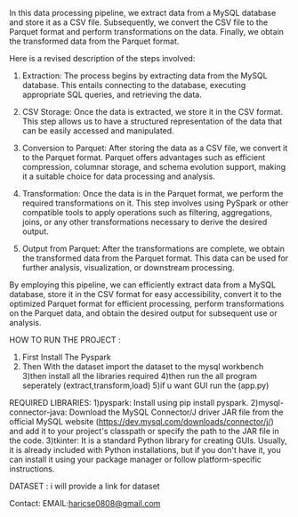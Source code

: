 In this data processing pipeline, we extract data from a MySQL database and store it as a CSV file. Subsequently, we convert the CSV file to the Parquet format and perform transformations on the data. Finally, we obtain the transformed data from the Parquet format.

Here is a revised description of the steps involved:

1. Extraction: The process begins by extracting data from the MySQL database. This entails connecting to the database, executing appropriate SQL queries, and retrieving the data.

2. CSV Storage: Once the data is extracted, we store it in the CSV format. This step allows us to have a structured representation of the data that can be easily accessed and manipulated.

3. Conversion to Parquet: After storing the data as a CSV file, we convert it to the Parquet format. Parquet offers advantages such as efficient compression, columnar storage, and schema evolution support, making it a suitable choice for data processing and analysis.

4. Transformation: Once the data is in the Parquet format, we perform the required transformations on it. This step involves using PySpark or other compatible tools to apply operations such as filtering, aggregations, joins, or any other transformations necessary to derive the desired output.

5. Output from Parquet: After the transformations are complete, we obtain the transformed data from the Parquet format. This data can be used for further analysis, visualization, or downstream processing.

By employing this pipeline, we can efficiently extract data from a MySQL database, store it in the CSV format for easy accessibility, convert it to the optimized Parquet format for efficient processing, perform transformations on the Parquet data, and obtain the desired output for subsequent use or analysis.


HOW TO RUN THE PROJECT :
1) First Install The Pyspark
2) Then With the dataset import the dataset to the mysql workbench
3)then install all the libraries required
4)then run the all program seperately (extract,transform,load)
5)if u want GUI run the (app.py)


REQUIRED LIBRARIES:
1)pyspark: Install using pip install pyspark.
2)mysql-connector-java: Download the MySQL Connector/J driver JAR file from the official MySQL website (https://dev.mysql.com/downloads/connector/j/) and add it to your project's classpath or specify the path to the JAR file in the code.
3)tkinter: It is a standard Python library for creating GUIs. Usually, it is already included with Python installations, but if you don't have it, you can install it using your package manager or follow platform-specific instructions.

DATASET :
i will provide a link for dataset

Contact:
EMAIL:haricse0808@gmail.com

